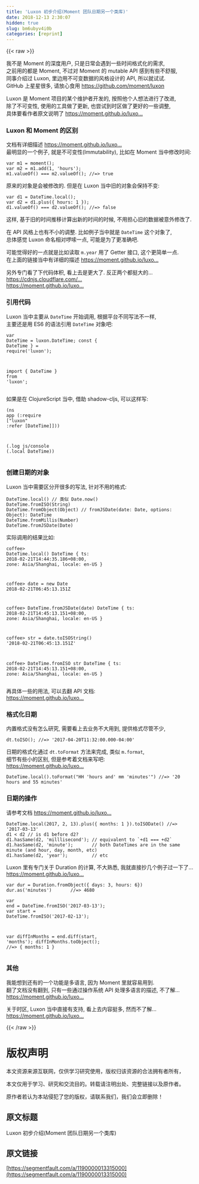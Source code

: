 ```yaml
---
title: 'Luxon 初步介绍(Moment 团队日期另一个类库)' 
date: 2018-12-13 2:30:07
hidden: true
slug: bm6ubyv4i0b
categories: [reprint]
---
```


{{< raw >}}

                    
<p>我不是 Moment 的深度用户, 只是日常会遇到一些时间格式化的需求,<br>之前用的都是 Moment, 不过对 Moment 的 mutable API 感到有些不舒服,<br>同事介绍过 Luxon,  里边用不可变数据的风格设计的 API, 所以就试试.<br>GitHub 上星星很多, 请放心食用  <a href="https://github.com/moment/luxon" rel="nofollow noreferrer" target="_blank">https://github.com/moment/luxon</a></p>
<p>Luxon 是 Moment 项目的某个维护者开发的, 按照他个人想法进行了改进,<br>除了不可变性, 使用的工具做了更新, 也尝试到时区做了更好的一些调整,<br>具体要看作者原文说明了 <a href="https://moment.github.io/luxon/docs/manual/why.html" rel="nofollow noreferrer" target="_blank">https://moment.github.io/luxo...</a></p>
<h3 id="articleHeader0">Luxon 和 Moment 的区别</h3>
<p>文档有详细描述 <a href="https://moment.github.io/luxon/docs/manual/moment.html" rel="nofollow noreferrer" target="_blank">https://moment.github.io/luxo...</a><br>最明显的一个例子, 就是不可变性(Immutability), 比如在 Moment 当中修改时间:</p>
<div class="widget-codetool" style="display:none;">
      <div class="widget-codetool--inner">
      <span class="selectCode code-tool" data-toggle="tooltip" data-placement="top" title="" data-original-title="全选"></span>
      <span type="button" class="copyCode code-tool" data-toggle="tooltip" data-placement="top" data-clipboard-text="var m1 = moment();
var m2 = m1.add(1, 'hours');
m1.valueOf() === m2.valueOf(); //=> true" title="" data-original-title="复制"></span>
      <span type="button" class="saveToNote code-tool" data-toggle="tooltip" data-placement="top" title="" data-original-title="放进笔记"></span>
      </div>
      </div><pre class="javascript hljs"><code class="js"><span class="hljs-keyword">var</span> m1 = moment();
<span class="hljs-keyword">var</span> m2 = m1.add(<span class="hljs-number">1</span>, <span class="hljs-string">'hours'</span>);
m1.valueOf() === m2.valueOf(); <span class="hljs-comment">//=&gt; true</span></code></pre>
<p>原来的对象是会被修改的. 但是在 Luxon 当中旧的对象会保持不变:</p>
<div class="widget-codetool" style="display:none;">
      <div class="widget-codetool--inner">
      <span class="selectCode code-tool" data-toggle="tooltip" data-placement="top" title="" data-original-title="全选"></span>
      <span type="button" class="copyCode code-tool" data-toggle="tooltip" data-placement="top" data-clipboard-text="var d1 = DateTime.local();
var d2 = d1.plus({ hours: 1 });
d1.valueOf() === d2.valueOf(); //=> false" title="" data-original-title="复制"></span>
      <span type="button" class="saveToNote code-tool" data-toggle="tooltip" data-placement="top" title="" data-original-title="放进笔记"></span>
      </div>
      </div><pre class="javascript hljs"><code class="js"><span class="hljs-keyword">var</span> d1 = DateTime.local();
<span class="hljs-keyword">var</span> d2 = d1.plus({ <span class="hljs-attr">hours</span>: <span class="hljs-number">1</span> });
d1.valueOf() === d2.valueOf(); <span class="hljs-comment">//=&gt; false</span></code></pre>
<p>这样, 基于旧的时间推移计算出新的时间的时候, 不用担心旧的数据被意外修改了.</p>
<p>在 API 风格上也有不小的调整. 比如例子当中就是 <code>DateTime</code> 这个对象了,<br>总体感觉 Luxon 命名相对啰嗦一点, 可能是为了更准确吧.</p>
<p>可能觉得好的一点就是比如读取 <code>m.year</code> 用了 Getter 接口, 这个更简单一点.<br>在上面的链接当中有详细的描述 <a href="https://moment.github.io/luxon/docs/manual/moment.html" rel="nofollow noreferrer" target="_blank">https://moment.github.io/luxo...</a></p>
<p>另外专门看了下代码体积, 看上去是更大了. 反正两个都挺大的...<br><a href="https://cdnjs.cloudflare.com/ajax/libs/moment.js/2.20.1/moment.min.js" rel="nofollow noreferrer" target="_blank">https://cdnjs.cloudflare.com/...</a><br><a href="https://moment.github.io/luxon/global/luxon.min.js" rel="nofollow noreferrer" target="_blank">https://moment.github.io/luxo...</a></p>
<h3 id="articleHeader1">引用代码</h3>
<p>Luxon 当中主要从 <code>DateTime</code> 开始调用, 根据平台不同写法不一样,<br>主要还是用 ES6 的语法引用 <code>DateTime</code> 对象吧:</p>
<div class="widget-codetool" style="display:none;">
      <div class="widget-codetool--inner">
      <span class="selectCode code-tool" data-toggle="tooltip" data-placement="top" title="" data-original-title="全选"></span>
      <span type="button" class="copyCode code-tool" data-toggle="tooltip" data-placement="top" data-clipboard-text="var DateTime = luxon.DateTime;
const { DateTime } = require('luxon');

import { DateTime } from 'luxon';" title="" data-original-title="复制"></span>
      <span type="button" class="saveToNote code-tool" data-toggle="tooltip" data-placement="top" title="" data-original-title="放进笔记"></span>
      </div>
      </div><pre class="javascript hljs"><code class="js"><span class="hljs-keyword">var</span> DateTime = luxon.DateTime;
<span class="hljs-keyword">const</span> { DateTime } = <span class="hljs-built_in">require</span>(<span class="hljs-string">'luxon'</span>);

<span class="hljs-keyword">import</span> { DateTime } <span class="hljs-keyword">from</span> <span class="hljs-string">'luxon'</span>;</code></pre>
<p>如果是在 ClojureScript 当中, 借助 shadow-cljs, 可以这样写:</p>
<div class="widget-codetool" style="display:none;">
      <div class="widget-codetool--inner">
      <span class="selectCode code-tool" data-toggle="tooltip" data-placement="top" title="" data-original-title="全选"></span>
      <span type="button" class="copyCode code-tool" data-toggle="tooltip" data-placement="top" data-clipboard-text="(ns app (:require [&quot;luxon&quot; :refer [DateTime]]))

(.log js/console (.local DateTime))" title="" data-original-title="复制"></span>
      <span type="button" class="saveToNote code-tool" data-toggle="tooltip" data-placement="top" title="" data-original-title="放进笔记"></span>
      </div>
      </div><pre class="clojure hljs"><code class="clojure">(<span class="hljs-name"><span class="hljs-builtin-name">ns</span></span> app (<span class="hljs-symbol">:require</span> [<span class="hljs-string">"luxon"</span> <span class="hljs-symbol">:refer</span> [DateTime]]))

(<span class="hljs-name">.log</span> js/console (<span class="hljs-name">.local</span> DateTime))</code></pre>
<h3 id="articleHeader2">创建日期的对象</h3>
<p>Luxon 当中需要区分开很多的写法, 针对不用的格式:</p>
<div class="widget-codetool" style="display:none;">
      <div class="widget-codetool--inner">
      <span class="selectCode code-tool" data-toggle="tooltip" data-placement="top" title="" data-original-title="全选"></span>
      <span type="button" class="copyCode code-tool" data-toggle="tooltip" data-placement="top" data-clipboard-text="DateTime.local() // 类似 Date.now()
DateTime.fromISO(String)
DateTime.fromObject(Object) // fromJSDate(date: Date, options: Object): DateTime
DateTime.fromMillis(Number)
DateTime.fromJSDate(Date)" title="" data-original-title="复制"></span>
      <span type="button" class="saveToNote code-tool" data-toggle="tooltip" data-placement="top" title="" data-original-title="放进笔记"></span>
      </div>
      </div><pre class="javascript hljs"><code class="js">DateTime.local() <span class="hljs-comment">// 类似 Date.now()</span>
DateTime.fromISO(<span class="hljs-built_in">String</span>)
DateTime.fromObject(<span class="hljs-built_in">Object</span>) <span class="hljs-comment">// fromJSDate(date: Date, options: Object): DateTime</span>
DateTime.fromMillis(<span class="hljs-built_in">Number</span>)
DateTime.fromJSDate(<span class="hljs-built_in">Date</span>)</code></pre>
<p>实际调用的结果比如:</p>
<div class="widget-codetool" style="display:none;">
      <div class="widget-codetool--inner">
      <span class="selectCode code-tool" data-toggle="tooltip" data-placement="top" title="" data-original-title="全选"></span>
      <span type="button" class="copyCode code-tool" data-toggle="tooltip" data-placement="top" data-clipboard-text="coffee> DateTime.local()
DateTime {
  ts: 2018-02-21T14:44:35.186+08:00,
  zone: Asia/Shanghai,
  locale: en-US }

coffee> date = new Date
2018-02-21T06:45:13.151Z

coffee> DateTime.fromJSDate(date)
DateTime {
  ts: 2018-02-21T14:45:13.151+08:00,
  zone: Asia/Shanghai,
  locale: en-US }

coffee> str = date.toISOString()
'2018-02-21T06:45:13.151Z'

coffee> DateTime.fromISO str
DateTime {
  ts: 2018-02-21T14:45:13.151+08:00,
  zone: Asia/Shanghai,
  locale: en-US }" title="" data-original-title="复制"></span>
      <span type="button" class="saveToNote code-tool" data-toggle="tooltip" data-placement="top" title="" data-original-title="放进笔记"></span>
      </div>
      </div><pre class="hljs subunit"><code class="coffee">coffee&gt; DateTime.local()
DateTime {
  ts: 2018<span class="hljs-string">-02</span><span class="hljs-string">-21</span>T14:44:35.186<span class="hljs-string">+08</span>:00,
  zone: Asia/Shanghai,
  locale: en-US }

coffee&gt; date = new Date
2018<span class="hljs-string">-02</span><span class="hljs-string">-21</span>T06:45:13.151Z

coffee&gt; DateTime.fromJSDate(date)
DateTime {
  ts: 2018<span class="hljs-string">-02</span><span class="hljs-string">-21</span>T14:45:13.151<span class="hljs-string">+08</span>:00,
  zone: Asia/Shanghai,
  locale: en-US }

coffee&gt; str = date.toISOString()
'2018<span class="hljs-string">-02</span><span class="hljs-string">-21</span>T06:45:13.151Z'

coffee&gt; DateTime.fromISO str
DateTime {
  ts: 2018<span class="hljs-string">-02</span><span class="hljs-string">-21</span>T14:45:13.151<span class="hljs-string">+08</span>:00,
  zone: Asia/Shanghai,
  locale: en-US }</code></pre>
<p>再具体一些的用法, 可以去翻 API 文档:<br><a href="https://moment.github.io/luxon/docs/class/src/datetime.js~DateTime.html#static-method-fromISO" rel="nofollow noreferrer" target="_blank">https://moment.github.io/luxo...</a></p>
<h3 id="articleHeader3">格式化日期</h3>
<p>内置格式没有怎么研究, 需要看上去业务不大用到, 提供格式尽管不少,</p>
<div class="widget-codetool" style="display:none;">
      <div class="widget-codetool--inner">
      <span class="selectCode code-tool" data-toggle="tooltip" data-placement="top" title="" data-original-title="全选"></span>
      <span type="button" class="copyCode code-tool" data-toggle="tooltip" data-placement="top" data-clipboard-text="dt.toISO();         //=> '2017-04-20T11:32:00.000-04:00'" title="" data-original-title="复制"></span>
      <span type="button" class="saveToNote code-tool" data-toggle="tooltip" data-placement="top" title="" data-original-title="放进笔记"></span>
      </div>
      </div><pre class="javascript hljs"><code class="js" style="word-break: break-word; white-space: initial;">dt.toISO();         <span class="hljs-comment">//=&gt; '2017-04-20T11:32:00.000-04:00'</span></code></pre>
<p>日期的格式化通过 <code>dt.toFormat</code> 方法来完成, 类似 <code>m.format</code>,<br>细节有些小的区别, 但是参考着文档来写吧:<br><a href="https://moment.github.io/luxon/docs/manual/formatting.html#table-of-tokens" rel="nofollow noreferrer" target="_blank">https://moment.github.io/luxo...</a></p>
<div class="widget-codetool" style="display:none;">
      <div class="widget-codetool--inner">
      <span class="selectCode code-tool" data-toggle="tooltip" data-placement="top" title="" data-original-title="全选"></span>
      <span type="button" class="copyCode code-tool" data-toggle="tooltip" data-placement="top" data-clipboard-text="DateTime.local().toFormat(&quot;HH 'hours and' mm 'minutes'&quot;) //=> '20 hours and 55 minutes'" title="" data-original-title="复制"></span>
      <span type="button" class="saveToNote code-tool" data-toggle="tooltip" data-placement="top" title="" data-original-title="放进笔记"></span>
      </div>
      </div><pre class="javascript hljs"><code class="js" style="word-break: break-word; white-space: initial;">DateTime.local().toFormat(<span class="hljs-string">"HH 'hours and' mm 'minutes'"</span>) <span class="hljs-comment">//=&gt; '20 hours and 55 minutes'</span></code></pre>
<h3 id="articleHeader4">日期的操作</h3>
<p>请参考文档 <a href="https://moment.github.io/luxon/docs/manual/math.html" rel="nofollow noreferrer" target="_blank">https://moment.github.io/luxo...</a></p>
<div class="widget-codetool" style="display:none;">
      <div class="widget-codetool--inner">
      <span class="selectCode code-tool" data-toggle="tooltip" data-placement="top" title="" data-original-title="全选"></span>
      <span type="button" class="copyCode code-tool" data-toggle="tooltip" data-placement="top" data-clipboard-text="DateTime.local(2017, 2, 13).plus({ months: 1 }).toISODate() //=> '2017-03-13'
d1 < d2 // is d1 before d2?
d1.hasSame(d2, 'milllisecond'); // equivalent to `+d1 === +d2`
d1.hasSame(d2, 'minute');       // both DateTimes are in the same minute (and hour, day, month, etc)
d1.hasSame(d2, 'year');         // etc" title="" data-original-title="复制"></span>
      <span type="button" class="saveToNote code-tool" data-toggle="tooltip" data-placement="top" title="" data-original-title="放进笔记"></span>
      </div>
      </div><pre class="javascript hljs"><code class="js">DateTime.local(<span class="hljs-number">2017</span>, <span class="hljs-number">2</span>, <span class="hljs-number">13</span>).plus({ <span class="hljs-attr">months</span>: <span class="hljs-number">1</span> }).toISODate() <span class="hljs-comment">//=&gt; '2017-03-13'</span>
d1 &lt; d2 <span class="hljs-comment">// is d1 before d2?</span>
d1.hasSame(d2, <span class="hljs-string">'milllisecond'</span>); <span class="hljs-comment">// equivalent to `+d1 === +d2`</span>
d1.hasSame(d2, <span class="hljs-string">'minute'</span>);       <span class="hljs-comment">// both DateTimes are in the same minute (and hour, day, month, etc)</span>
d1.hasSame(d2, <span class="hljs-string">'year'</span>);         <span class="hljs-comment">// etc</span></code></pre>
<p>Luxon 里有专门关于 Duration 的计算, 不大熟悉, 我就直接抄几个例子过一下了...<br><a href="https://moment.github.io/luxon/docs/manual/math.html#duration-math" rel="nofollow noreferrer" target="_blank">https://moment.github.io/luxo...</a></p>
<div class="widget-codetool" style="display:none;">
      <div class="widget-codetool--inner">
      <span class="selectCode code-tool" data-toggle="tooltip" data-placement="top" title="" data-original-title="全选"></span>
      <span type="button" class="copyCode code-tool" data-toggle="tooltip" data-placement="top" data-clipboard-text="var dur = Duration.fromObject({ days: 3, hours: 6})
dur.as('minutes')       //=> 4680" title="" data-original-title="复制"></span>
      <span type="button" class="saveToNote code-tool" data-toggle="tooltip" data-placement="top" title="" data-original-title="放进笔记"></span>
      </div>
      </div><pre class="javascript hljs"><code class="js"><span class="hljs-keyword">var</span> dur = Duration.fromObject({ <span class="hljs-attr">days</span>: <span class="hljs-number">3</span>, <span class="hljs-attr">hours</span>: <span class="hljs-number">6</span>})
dur.as(<span class="hljs-string">'minutes'</span>)       <span class="hljs-comment">//=&gt; 4680</span></code></pre>
<div class="widget-codetool" style="display:none;">
      <div class="widget-codetool--inner">
      <span class="selectCode code-tool" data-toggle="tooltip" data-placement="top" title="" data-original-title="全选"></span>
      <span type="button" class="copyCode code-tool" data-toggle="tooltip" data-placement="top" data-clipboard-text="var end = DateTime.fromISO('2017-03-13');
var start = DateTime.fromISO('2017-02-13');

var diffInMonths = end.diff(start, 'months');
diffInMonths.toObject(); //=> { months: 1 }" title="" data-original-title="复制"></span>
      <span type="button" class="saveToNote code-tool" data-toggle="tooltip" data-placement="top" title="" data-original-title="放进笔记"></span>
      </div>
      </div><pre class="javascript hljs"><code class="js"><span class="hljs-keyword">var</span> end = DateTime.fromISO(<span class="hljs-string">'2017-03-13'</span>);
<span class="hljs-keyword">var</span> start = DateTime.fromISO(<span class="hljs-string">'2017-02-13'</span>);

<span class="hljs-keyword">var</span> diffInMonths = end.diff(start, <span class="hljs-string">'months'</span>);
diffInMonths.toObject(); <span class="hljs-comment">//=&gt; { months: 1 }</span></code></pre>
<h3 id="articleHeader5">其他</h3>
<p>我能想到还有的一个功能是多语言, 因为 Moment 里就容易用到.<br>翻了文档没有翻到, 只有一些通过操作系统 API 处理多语言的描述, 不了解...<br><a href="https://moment.github.io/luxon/docs/manual/intl.html" rel="nofollow noreferrer" target="_blank">https://moment.github.io/luxo...</a></p>
<p>关于时区, Luxon 当中直接有支持, 看上去内容挺多, 然而不了解...<br><a href="https://moment.github.io/luxon/docs/manual/zones.html" rel="nofollow noreferrer" target="_blank">https://moment.github.io/luxo...</a></p>

                
{{< /raw >}}

# 版权声明
本文资源来源互联网，仅供学习研究使用，版权归该资源的合法拥有者所有，

本文仅用于学习、研究和交流目的。转载请注明出处、完整链接以及原作者。

原作者若认为本站侵犯了您的版权，请联系我们，我们会立即删除！

## 原文标题
Luxon 初步介绍(Moment 团队日期另一个类库)

## 原文链接
[https://segmentfault.com/a/1190000013315000](https://segmentfault.com/a/1190000013315000)

